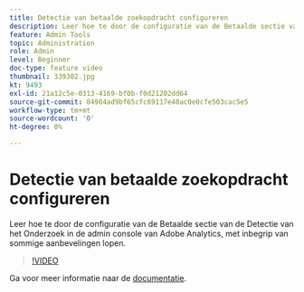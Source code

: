 ```yaml
---
title: Detectie van betaalde zoekopdracht configureren
description: Leer hoe te door de configuratie van de Betaalde sectie van de Detectie van het Onderzoek in de admin console van Adobe Analytics, met inbegrip van sommige aanbevelingen lopen.
feature: Admin Tools
topic: Administration
role: Admin
level: Beginner
doc-type: feature video
thumbnail: 339302.jpg
kt: 9493
exl-id: 21a12c5e-0313-4169-bf0b-f0d21202dd64
source-git-commit: 84984ad9bf65cfc69117e40ac0e0cfe503cac5e5
workflow-type: tm+mt
source-wordcount: '0'
ht-degree: 0%

---
```


# Detectie van betaalde zoekopdracht configureren

Leer hoe te door de configuratie van de Betaalde sectie van de Detectie van het Onderzoek in de admin console van Adobe Analytics, met inbegrip van sommige aanbevelingen lopen.

>[!VIDEO](https://video.tv.adobe.com/v/339302/?quality=12&learn=on)

Ga voor meer informatie naar de [documentatie](https://experienceleague.adobe.com/docs/analytics/admin/admin-tools/paid-search-detection/paid-search-detection.html?lang=nl-NL#section_0C2CFA0AF77B47098BE37CB024665D0D).
